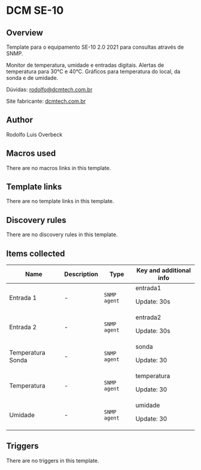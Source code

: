 # DCM SE-10

## Overview

Template para o equipamento SE-10 2.0 2021 para consultas através de SNMP.


Monitor de temperatura, umidade e entradas digitais. Alertas de temperatura para 30°C e 40°C. Gráficos para temperatura do local, da sonda e de umidade.


Dúvidas: rodolfo@dcmtech.com.br


Site fabricante: [dcmtech.com.br](https://dcmtech.com.br/)

## Author

Rodolfo Luis Overbeck

## Macros used

There are no macros links in this template.

## Template links

There are no template links in this template.

## Discovery rules

There are no discovery rules in this template.

## Items collected

|Name|Description|Type|Key and additional info|
|----|-----------|----|----|
|Entrada 1|<p>-</p>|`SNMP agent`|entrada1<p>Update: 30s</p>|
|Entrada 2|<p>-</p>|`SNMP agent`|entrada2<p>Update: 30s</p>|
|Temperatura Sonda|<p>-</p>|`SNMP agent`|sonda<p>Update: 30</p>|
|Temperatura|<p>-</p>|`SNMP agent`|temperatura<p>Update: 30</p>|
|Umidade|<p>-</p>|`SNMP agent`|umidade<p>Update: 30</p>|
## Triggers

There are no triggers in this template.

